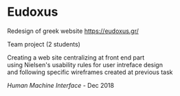 # Eudoxus

Redesign of greek website https://eudoxus.gr/

Team project (2 students)

Creating a web site centralizing at front end part <br/>
using Nielsen's usability rules for user intreface design <br/>
and following specific wireframes created at previous task

*Human Machine Interface* - Dec 2018
